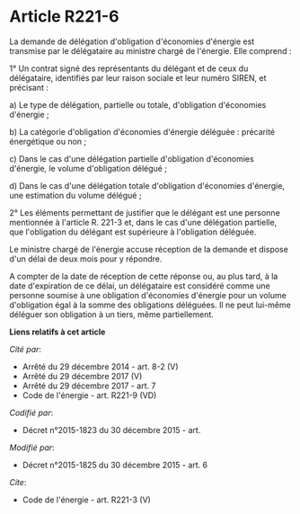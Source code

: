 # Article R221-6

La demande de délégation d'obligation d'économies d'énergie est transmise par le délégataire au ministre chargé de l'énergie.
Elle comprend : 

1° Un contrat signé des représentants du délégant et de ceux du délégataire, identifiés par leur raison sociale et leur
numéro SIREN, et précisant : 

a) Le type de délégation, partielle ou totale, d'obligation d'économies d'énergie ; 

b) La catégorie d'obligation d'économies d'énergie déléguée : précarité énergétique ou non ; 

c) Dans le cas d'une délégation partielle d'obligation d'économies d'énergie, le volume d'obligation délégué ; 

d) Dans le cas d'une délégation totale d'obligation d'économies d'énergie, une estimation du volume délégué ; 

2° Les éléments permettant de justifier que le délégant est une personne mentionnée à l'article R. 221-3 et, dans le cas
d'une délégation partielle, que l'obligation du délégant est supérieure à l'obligation déléguée. 

Le ministre chargé de l'énergie accuse réception de la demande et dispose d'un délai de deux mois pour y répondre. 

A compter de la date de réception de cette réponse ou, au plus tard, à la date d'expiration de ce délai, un délégataire est
considéré comme une personne soumise à une obligation d'économies d'énergie pour un volume d'obligation égal à la somme des
obligations déléguées. Il ne peut lui-même déléguer son obligation à un tiers, même partiellement.

**Liens relatifs à cet article**

_Cité par_:

  - Arrêté du 29 décembre 2014 - art. 8-2 (V)
  - Arrêté du 29 décembre 2017 (V)
  - Arrêté du 29 décembre 2017 - art. 7
  - Code de l'énergie - art. R221-9 (VD)

_Codifié par_:

  - Décret n°2015-1823 du 30 décembre 2015 - art.

_Modifié par_:

  - Décret n°2015-1825 du 30 décembre 2015 - art. 6

_Cite_:

  - Code de l'énergie - art. R221-3 (V)
